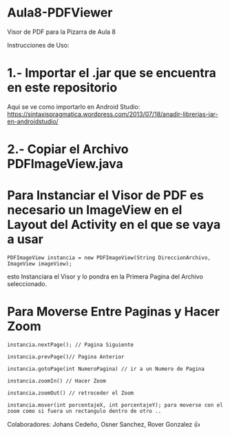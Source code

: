 # Aula8-PDFViewer
Visor de PDF para la Pizarra de Aula 8 

Instrucciones de Uso: 

# 1.- Importar el .jar que se encuentra en este repositorio

  Aqui se ve como importarlo en Android Studio:
  https://sintaxispragmatica.wordpress.com/2013/07/18/anadir-librerias-jar-en-androidstudio/
  
# 2.- Copiar el Archivo PDFImageView.java 

# Para Instanciar el Visor de PDF es necesario un ImageView en el Layout del Activity en el que se vaya a usar
  ```
  PDFImageView instancia = new PDFImageView(String DireccionArchivo, ImageView imageView);
  ```
  esto Instanciara el Visor y lo pondra en la Primera Pagina del Archivo seleccionado.
  
# Para Moverse Entre Paginas y Hacer Zoom
  ```
  instancia.nextPage(); // Pagina Siguiente
  
  instancia.prevPage()// Pagina Anterior
  
  instancia.gotoPage(int NumeroPagina) // ir a un Numero de Pagina
  
  instancia.zoomIn() // Hacer Zoom
  
  instancia.zoomOut() // retroceder el Zoom
  
  instancia.mover(int porcentajeX, int porcentajeY); para moverse con el zoom como si fuera un rectangulo dentro de otro .. 
  ```

Colaboradores: Johans Cedeño, Osner Sanchez, Rover Gonzalez :+1:




